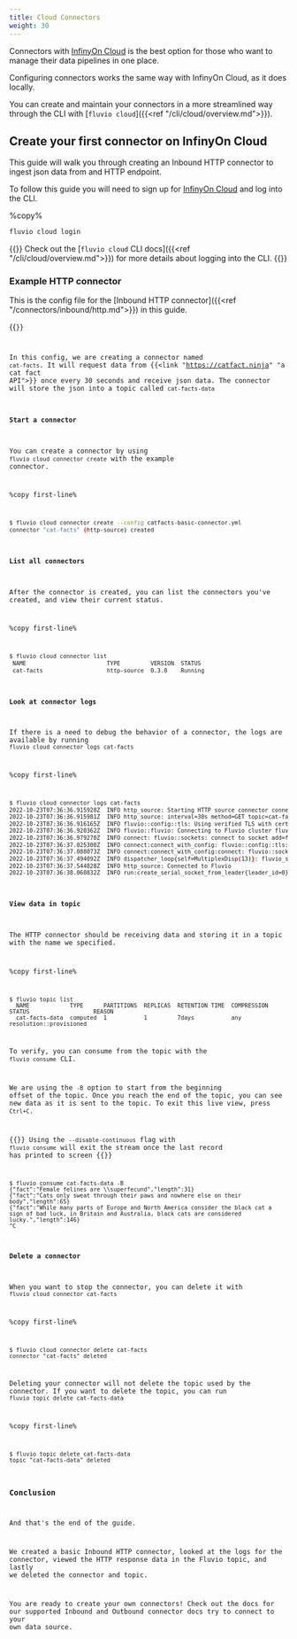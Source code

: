 ```yaml
---
title: Cloud Connectors 
weight: 30
---
```


Connectors with [InfinyOn Cloud] is the best option for those who want to manage their data pipelines in one place.

Configuring connectors works the same way with InfinyOn Cloud, as it does locally.

You can create and maintain your connectors in a more streamlined way through the CLI with [`fluvio cloud`]({{<ref "/cli/cloud/overview.md">}}).

## Create your first connector on InfinyOn Cloud

This guide will walk you through creating an Inbound HTTP connector to ingest json data from and HTTP endpoint.

To follow this guide you will need to sign up for [InfinyOn Cloud] and log into the CLI.

%copy%
```bash
fluvio cloud login
```

{{<idea>}}
Check out the [`fluvio cloud` CLI docs]({{<ref "/cli/cloud/overview.md">}}) for more details about logging into the CLI. 
{{</idea>}}

### Example HTTP connector
This is the config file for the [Inbound HTTP connector]({{<ref "/connectors/inbound/http.md">}}) in this guide.

{{<code file="embeds/connectors/catfacts-basic-connector.yaml" lang="yaml" copy=true >}}

In this config, we are creating a connector named `cat-facts`. It will request data from {{<link "https://catfact.ninja" "a cat fact API">}} once every 30 seconds and receive json data. The connector will store the json into a topic called `cat-facts-data`


#### Start a connector

You can create a connector by using `fluvio cloud connector create` with the example connector.

%copy first-line%
```bash
$ fluvio cloud connector create --config catfacts-basic-connector.yml 
connector "cat-facts" (http-source) created
```
#### List all connectors

After the connector is created, you can list the connectors you've created, and view their current status.

%copy first-line%
```bash
$ fluvio cloud connector list
 NAME                        TYPE         VERSION  STATUS
 cat-facts                   http-source  0.3.0    Running
```

#### Look at connector logs

If there is a need to debug the behavior of a connector, the logs are available by running `fluvio cloud connector logs cat-facts`

%copy first-line%
```bash
$ fluvio cloud connector logs cat-facts
2022-10-23T07:36:36.915928Z  INFO http_source: Starting HTTP source connector connector_version="0.3.0" git_hash="10ee08a94b7be7d91a31a01104b7f6e86e54b7d9"
2022-10-23T07:36:36.915981Z  INFO http_source: interval=30s method=GET topic=cat-facts output_parts=body output_type=text endpoint=https://catfact.ninja/fact
2022-10-23T07:36:36.916165Z  INFO fluvio::config::tls: Using verified TLS with certificates from paths domain="odd-butterfly-0dea7a035980a4679d0704f654e1a14e.c"
2022-10-23T07:36:36.920362Z  INFO fluvio::fluvio: Connecting to Fluvio cluster fluvio_crate_version="0.12.14" fluvio_git_hash=""
2022-10-23T07:36:36.979270Z  INFO connect: fluvio::sockets: connect to socket add=fluvio-sc-public:9003
2022-10-23T07:36:37.025300Z  INFO connect:connect_with_config: fluvio::config::tls: Using verified TLS with certificates from paths domain="odd-butterfly-0dea7a035980a4679d0704f654e1a14e.c"
2022-10-23T07:36:37.088073Z  INFO connect:connect_with_config:connect: fluvio::sockets: connect to socket add=fluvio-sc-public:9003
2022-10-23T07:36:37.494092Z  INFO dispatcher_loop{self=MultiplexDisp(13)}: fluvio_socket::multiplexing: multiplexer terminated
2022-10-23T07:36:37.544828Z  INFO http_source: Connected to Fluvio
2022-10-23T07:36:38.060832Z  INFO run:create_serial_socket_from_leader{leader_id=0}:connect_to_leader{leader=0}:connect: fluvio::sockets: connect to socket add=fluvio-spu-main-0.acct-.svc.cluster.local:9005
```

#### View data in topic

The HTTP connector should be receiving data and storing it in a topic with the name we specified.

%copy first-line%
```shell
$ fluvio topic list
  NAME            TYPE      PARTITIONS  REPLICAS  RETENTION TIME  COMPRESSION  STATUS                   REASON
  cat-facts-data  computed  1           1         7days           any          resolution::provisioned
```

To verify, you can consume from the topic with the `fluvio consume` CLI.

We are using the `-B` option to start from the beginning offset of the topic. Once you reach the end of the topic, you can see new data as it is sent to the topic. To exit this live view, press `Ctrl+C`.

{{<idea>}}
Using the `--disable-continuous` flag with `fluvio consume` will exit the stream once the last record has printed to screen
{{</idea>}}

```shell
$ fluvio consume cat-facts-data -B
{"fact":"Female felines are \\superfecund","length":31}
{"fact":"Cats only sweat through their paws and nowhere else on their body","length":65}
{"fact":"While many parts of Europe and North America consider the black cat a sign of bad luck, in Britain and Australia, black cats are considered lucky.","length":146}
^C
```

#### Delete a connector

When you want to stop the connector, you can delete it with `fluvio cloud connector cat-facts`

%copy first-line%
```shell
$ fluvio cloud connector delete cat-facts
connector "cat-facts" deleted
```

Deleting your connector will not delete the topic used by the connector. If you want to delete the topic, you can run `fluvio topic delete cat-facts-data`

%copy first-line%
```shell
$ fluvio topic delete cat-facts-data
topic "cat-facts-data" deleted
```

### Conclusion

And that's the end of the guide.

We created a basic Inbound HTTP connector, looked at the logs for the connector, viewed the HTTP response data in the Fluvio topic, and lastly we deleted the connector and topic.

You are ready to create your own connectors! Check out the docs for our supported Inbound and Outbound connector docs try to connect to your own data source.  


[InfinyOn Cloud]: https://infinyon.cloud